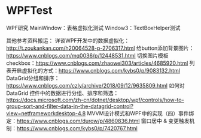 # WPFTest
WPF研究
MainWindow：表格虚拟化测试
Window3：TextBoxHelper测试

其他参考资料搬运：
详谈WPF开发中的数据虚拟化：http://t.zoukankan.com/h20064528-p-2706317.html
给button添加背景图片：https://www.cnblogs.com/mq0036/p/12448531.html
切换图片模板checkbox：https://www.cnblogs.com/zhaowei303/articles/4685920.html
列表开启虚拟化的方式：https://www.cnblogs.com/kybs0/p/9083132.html
DataGrid分组和排序：https://www.cnblogs.com/czly/archive/2018/09/12/9635809.html
如何对 DataGrid 控件中的数据进行分组、排序和筛选：https://docs.microsoft.com/zh-cn/dotnet/desktop/wpf/controls/how-to-group-sort-and-filter-data-in-the-datagrid-control?view=netframeworkdesktop-4.8
MVVM设计模式和WPF中的实现（四）事件绑定：https://www.cnblogs.com/durow/p/4860836.html
窗口居中 & 变更触发机制：https://www.cnblogs.com/kybs0/p/7420767.html
